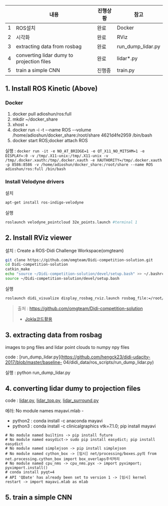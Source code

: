 ||내용|진행상황|참고|
|-|-|-|-|
|1|ROS설치|완료|Docker|
|2|시각화|완료|RViz|
|3|extracting data from rosbag|완료|run_dump_lidar.py|
|4|converting lidar dumy to projection files|완료|lidar*.py|
|5|train a simple CNN|진행중|train.py|


## 1. Install ROS Kinetic (Above)

### Docker 

1. docker pull adioshun/ros:full
2. mkdir ~/docker_share
3. xhost +
3. docker run -i -t --name ROS --volume /home/adioshun/docker_share:/root/share 4621d4fe2959 /bin/bash
4. docker start ROS;docker attach ROS

실행 : `docker run -it -e NO_AT_BRIDGE=1 -e QT_X11_NO_MITSHM=1 -e DISPLAY=:0 -v /tmp/.X11-unix:/tmp/.X11-unix -v /tmp/.docker.xauth:/tmp/.docker.xauth -e XAUTHORITY=/tmp/.docker.xauth -p 8586:8586 -v /home/adioshun/docker_share:/root/share --name ROS adioshun/ros:full /bin/bash`

### Install Velodyne drivers
설치 
```bash
apt-get install ros-indigo-velodyne
```

실행 
```bash
roslaunch velodyne_pointcloud 32e_points.launch #terminal 1
```

## 2. Install RViz viewer
설치 : Create a ROS-Didi Challenge Workspace(omgteam)

```bash
git clone https://github.com/omgteam/Didi-competition-solution.git
cd Didi-competition-solution
catkin_make
echo "source ~/Didi-competition-solution/devel/setup.bash" >> ~/.bashrc
source ~/Didi-competition-solution/devel/setup.bash
```
실행
```bash
roslaunch didi_visualize display_rosbag_rviz.launch rosbag_file:=/root/data/15.bag
```

> 출처 : https://github.com/omgteam/Didi-competition-solution
> - [Jokla코드활용](https://github.com/jokla/didi_challenge_ros)

## 3. extracting data from rosbag
images to png files and lidar point clouds to numpy npy files

code : [run_dump_lidar.py](https://github.com/hengck23/didi-udacity-2017/blob/master/baseline-
04/didi_data/ros_scripts/run_dump_lidar.py)

실행 : python run_dump_lidar.py

## 4. converting lidar dumy to projection files

code : [lidar.py](https://github.com/hengck23/didi-udacity-2017/blob/master/baseline-04/didi_data/lidar.py),  [lidar_top.py](https://github.com/hengck23/didi-udacity-2017/blob/master/baseline-04/didi_data/lidar_top.py), [lidar_surround.py](https://github.com/hengck23/didi-udacity-2017/blob/master/baseline-04/didi_data/lidar_surround.py)

에러: No module names mayavi.mlab -
- python2 : conda install -c anaconda mayavi 
- python3 : conda install -c clinicalgraphics vtk=7.1.0; pip install mayavi 
```
# No module named builtins -> pip install future
# No module named easydict-> sudo pip install easydict; pip install easydict 
# No module named simplejson -> pip install simplejson
# No module named cython_box -> [임시] net/processing/boxes.py의 from net.processing.cython_box import box_overlaps주석처리 
# No module named cpu_nms -> cpu_nms.pyx -> import pyximport; pyximport.install()
# conda install pyqt=4
# API 'QDate' has already been set to version 1 -> [임시] kernel restart -> import mayavi.mlab as mlab
```

## 5. train a simple CNN
